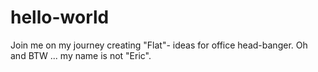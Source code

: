 # hello-world
Join me on my journey creating "Flat"- ideas for office head-banger. Oh and BTW ... my name is not "Eric".
